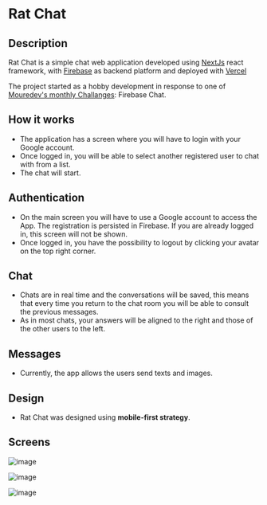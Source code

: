 
# Rat Chat

## Description

Rat Chat is a simple chat web application developed using [NextJs](https://nextjs.org/) react framework, with [Firebase](https://firebase.google.com/) as backend platform and deployed with [Vercel](https://vercel.com/)

The project started as a hobby development in response to one of [Mouredev's monthly Challanges](https://github.com/mouredev/Monthly-App-Challenge-2022): Firebase Chat.

## How it works

- The application has a screen where you will have to login with your Google account.
- Once logged in, you will be able to select another registered user to chat with from a list.
- The chat will start.

## Authentication

- On the main screen you will have to use a Google account to access the App. The registration is persisted in Firebase. If you are already logged in, this screen will not be shown.
- Once logged in, you have the possibility to logout by clicking your avatar on the top right corner.

## Chat

- Chats are in real time and the conversations will be saved, this means that every time you return to the chat room you will be able to consult the previous messages.
- As in most chats, your answers will be aligned to the right and those of the other users to the left.

## Messages

- Currently, the app allows the users send texts and images.

## Design

- Rat Chat was designed using **mobile-first strategy**.

## Screens

![image](https://user-images.githubusercontent.com/8452417/186327855-10f8fa8a-cf28-4a23-ae70-471a8951ddb0.png)

![image](https://user-images.githubusercontent.com/8452417/186327971-0b9d6df6-7744-4567-8d98-7c0e3786873d.png)

![image](https://user-images.githubusercontent.com/8452417/186328273-f5fc1f71-77c2-474a-a3a1-de3e4a981686.png)
